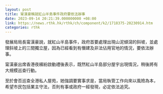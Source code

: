 ```yaml
---
layout: post
title: 甯漢豪稱就紅山半島事件政府要依法辦事
date: 2023-09-14 20:21:39.000000000 +08:00
link: https://news.rthk.hk/rthk/ch/component/k2/1718375-20230914.htm
categories: rthk
---
```


發展局局長甯漢豪說，就紅山半島事件，政府首要處理出現山泥傾瀉的斜坡，並處理斜坡上的三間獨立屋，因為已經看到有僭建及非法佔用官地的情況，要依法辦事。

甯漢豪出席香港夜繽紛啟動禮後表示，既然紅山半島部分屋宇出現情況，稍後將有大規模巡查行動。

至於會否巡查全港私人屋苑，她強調要實事求是，當局執管工作向來以風險為本，希望市民包括業主守法，否則有事或政府一經發現，必定依法追究。
